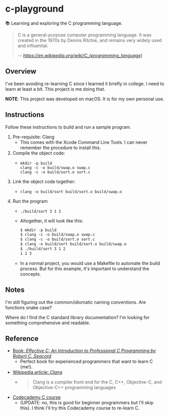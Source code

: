 # c-playground

📚 Learning and exploring the C programming language.

> C is a general-purpose computer programming language. It was created in the 1970s by Dennis Ritchie, and remains very
> widely used and influential.
>
> -- <cite> https://en.wikipedia.org/wiki/C_(programming_language) </cite>


## Overview

I've been avoiding re-learning C since I learned it briefly in college. I need to learn at least a bit. This project is
me doing that.

**NOTE**: This project was developed on macOS. It is for my own personal use.


## Instructions

Follow these instructions to build and run a sample program.

1. Pre-requisite: Clang
   * This comes with the Xcode Command Line Tools. I can never remember the procedure to install this. 
2. Compile the object code:
   * ```shell
     mkdir -p build
     clang -c -o build/swap.o swap.c
     clang -c -o build/sort.o sort.c
     ```
3. Link the object code together:
   * ```shell
     clang -o build/sort build/sort.o build/swap.o
     ```
4. Run the program
   * ```shell
     ./build/sort 3 1 2
     ```
   * Altogether, it will look like this:
     ```txt
     $ mkdir -p build
     $ clang -c -o build/swap.o swap.c
     $ clang -c -o build/sort.o sort.c
     $ clang -o build/sort build/sort.o build/swap.o
     $ ./build/sort 3 1 2
     1 2 3
     ```
   * In a normal project, you would use a Makefile to automate the build process. But for this example, it's important
     to understand the concepts.


## Notes

I'm still figuring out the common/idiomatic naming conventions. Are functions snake case?

Where do I find the C standard library documentation? I'm looking for something comprehensive and readable.


## Reference

* [Book: *Effective C: An Introduction to Professional C Programming by Robert C. Seacord*](https://nostarch.com/Effective_C)
  * Perfect book for experienced programmers that want to learn C (me!).
* [Wikipedia article: *Clang*](https://en.wikipedia.org/wiki/Clang)
  * > Clang is a compiler front end for the C, C++, Objective-C, and Objective-C++ programming languages
* [Codecademy C course](https://www.codecademy.com/catalog/language/c)
  * (UPDATE: no, this is good for beginner programmers but I'll skip this). I think I'll try this Codecademy course to re-learn C.